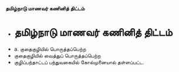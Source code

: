 **தமிழ்நாடு மாணவர் கணினித் திட்டம்**
- # தமிழ்நாடு மாணவர் கணினித் திட்டம்
- a. குதைகுழியில் பொருத்தப்பெற்ற
- குதைகுழியில் வைத்துப் பொருத்தப்பெற்ற
- குழிப்பந்தாட்டப் பந்துவகையில் கோல்முனையால் தள்ளப்பட்ட.

